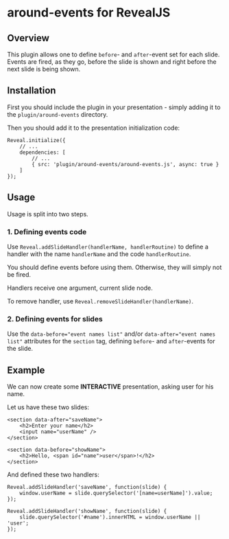 # around-events for RevealJS

## Overview

This plugin allows one to define `before`- and `after`-event set for each slide. Events are fired, as they go, before the slide is shown and right before the next slide is being shown.

## Installation

First you should include the plugin in your presentation - simply adding it to the `plugin/around-events` directory.

Then you should add it to the presentation initialization code:

    Reveal.initialize({
        // ...
        dependencies: [
            // ...
            { src: 'plugin/around-events/around-events.js', async: true }
        ]
    });

## Usage

Usage is split into two steps.

### 1. Defining events code

Use `Reveal.addSlideHandler(handlerName, handlerRoutine)` to define a handler with the name `handlerName` and the code `handlerRoutine`.

You should define events before using them. Otherwise, they will simply not be fired.

Handlers receive one argument, current slide node.

To remove handler, use `Reveal.removeSlideHandler(handlerName)`.

### 2. Defining events for slides

Use the `data-before="event names list"` and/or `data-after="event names list"` attributes for the `section` tag, defining `before`- and `after`-events for the slide.

## Example

We can now create some **INTERACTIVE** presentation, asking user for his name.

Let us have these two slides:

    <section data-after="saveName">
        <h2>Enter your name</h2>
        <input name="userName" />
    </section>

    <section data-before="showName">
        <h2>Hello, <span id="name">user</span>!</h2>
    </section>

And defined these two handlers:

    Reveal.addSlideHandler('saveName', function(slide) {
        window.userName = slide.querySelector('[name=userName]').value;
    });

    Reveal.addSlideHandler('showName', function(slide) {
        slide.querySelector('#name').innerHTML = window.userName || 'user';
    });